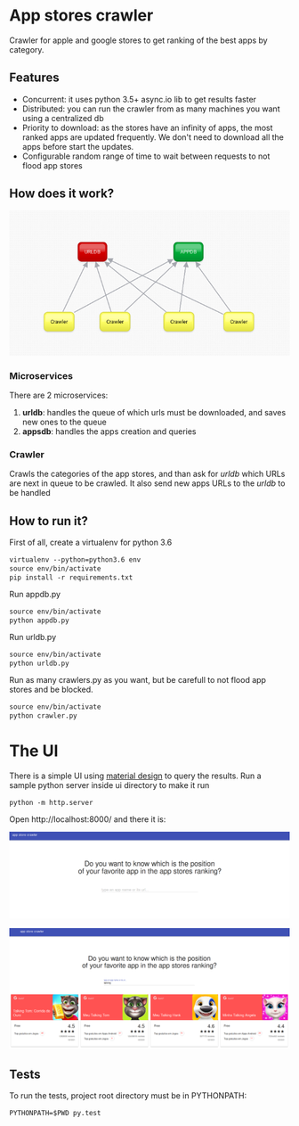 # App stores crawler

Crawler for apple and google stores to get ranking of the best apps by category.


## Features

* Concurrent: it uses python 3.5+ async.io lib to get results faster
* Distributed: you can run the crawler from as many machines you want using a centralized db
* Priority to download: as the stores have an infinity of apps, the most ranked apps are updated frequently. We don't need to download all the apps before start the updates.
* Configurable random range of time to wait between requests to not flood app stores


## How does it work?

![initial screen](https://raw.githubusercontent.com/gabrielverta/appstores_crawler/master/ui/structure.png)

### Microservices

There are 2 microservices:

1. **urldb**: handles the queue of which urls must be downloaded, and saves new ones to the queue
2. **appsdb**: handles the apps creation and queries

### Crawler

Crawls the categories of the app stores, and than ask for *urldb* which URLs are next in queue to be crawled. 
It also send new apps URLs to the *urldb* to be handled

## How to run it?

First of all, create a virtualenv for python 3.6

```
virtualenv --python=python3.6 env
source env/bin/activate
pip install -r requirements.txt
```

Run appdb.py

```
source env/bin/activate
python appdb.py
```

Run urldb.py

```
source env/bin/activate
python urldb.py
```

Run as many crawlers.py as you want, but be carefull to not flood app stores and be blocked.

```
source env/bin/activate
python crawler.py
```

# The UI

There is a simple UI using [material design](http://getmdl.io/) to query the results. Run a sample python server inside ui directory to make it run

```
python -m http.server
```

Open http://localhost:8000/ and there it is:

![initial screen](https://raw.githubusercontent.com/gabrielverta/appstores_crawler/master/ui/ui.png)

![results screen](https://raw.githubusercontent.com/gabrielverta/appstores_crawler/master/ui/ui-results.png)

## Tests

To run the tests, project root directory must be in PYTHONPATH:

```
PYTHONPATH=$PWD py.test
```
